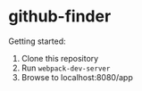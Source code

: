 # github-finder

Getting started:

1. Clone this repository
2. Run `webpack-dev-server`
3. Browse to localhost:8080/app